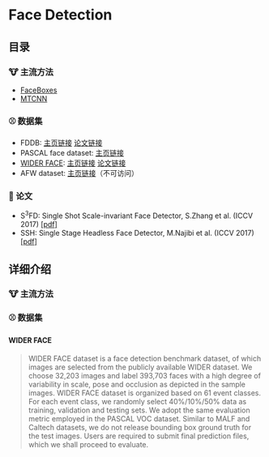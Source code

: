 # Face Detection

## 目录
### :cow: 主流方法

- [FaceBoxes](https://arxiv.org/pdf/1708.05234.pdf)
- [MTCNN](https://arxiv.org/pdf/1604.02878)



### :baseball: 数据集
- FDDB: [主页链接](http://vis-www.cs.umass.edu/fddb/) [论文链接](http://vis-www.cs.umass.edu/fddb/fddb.pdf)
- PASCAL face dataset: [主页链接](http://host.robots.ox.ac.uk/pascal/VOC/databases.html)
- [WIDER FACE](#WIDER-FACE): [主页链接](http://mmlab.ie.cuhk.edu.hk/projects/WIDERFace/) [论文链接](https://arxiv.org/pdf/1511.06523.pdf)
- AFW dataset: [主页链接](https://www.ics.uci.edu/~xzhu/face/)（不可访问）


### :notebook: 论文
- S<sup>3</sup>FD: Single Shot Scale-invariant Face Detector, S.Zhang et al. (ICCV 2017) [[pdf]](https://arxiv.org/pdf/1708.05237.pdf)
- SSH: Single Stage Headless Face Detector, M.Najibi et al. (ICCV 2017) [[pdf]](https://arxiv.org/pdf/1708.03979.pdf)

## 详细介绍

### :cow: 主流方法

### :baseball: 数据集
#### WIDER FACE
> WIDER FACE dataset is a face detection benchmark dataset, of which images are selected from the publicly available WIDER dataset. We choose 32,203 images and label 393,703 faces with a high degree of variability in scale, pose and occlusion as depicted in the sample images. WIDER FACE dataset is organized based on 61 event classes. For each event class, we randomly select 40%/10%/50% data as training, validation and testing sets. We adopt the same evaluation metric employed in the PASCAL VOC dataset. Similar to MALF and Caltech datasets, we do not release bounding box ground truth for the test images. Users are required to submit final prediction files, which we shall proceed to evaluate.


